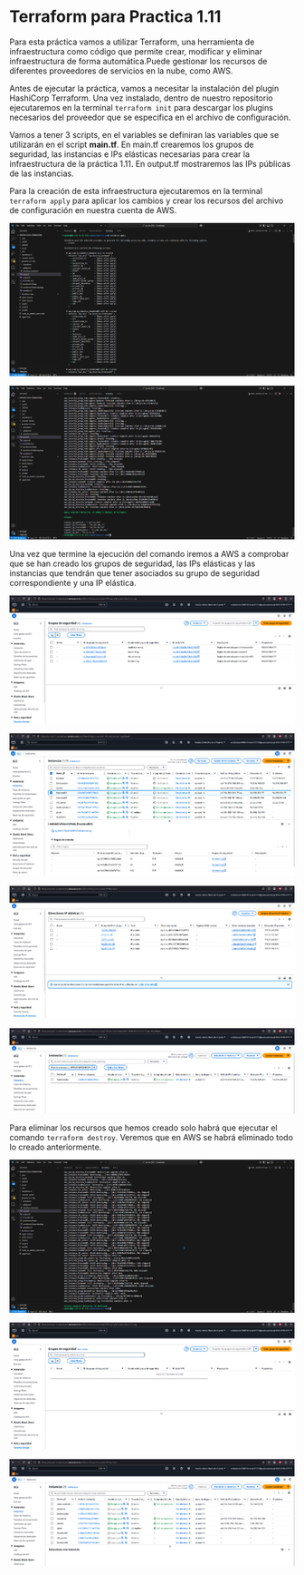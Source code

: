 # Terraform para Practica 1.11

Para esta práctica vamos a utilizar Terraform, una herramienta de infraestructura como código que permite crear, modificar y eliminar infraestructura de forma automática.Puede gestionar los recursos de diferentes proveedores de servicios en la nube, como AWS.

Antes de ejecutar la práctica, vamos a necesitar la instalación del plugin HashiCorp Terraform. Una vez instalado, dentro de nuestro repositorio ejecutaremos en la terminal ``terraform init`` para descargar los plugins necesarios del proveedor que se especifica en el archivo de configuración.

Vamos a tener 3 scripts, en el variables se definiran las variables que se utilizarán en el script **main.tf**. En main.tf crearemos los grupos de seguridad, las instancias e IPs elásticas necesarias para crear la infraestructura de la práctica 1.11. En output.tf mostraremos las IPs públicas de las instancias.

Para la creación de esta infraestructura ejecutaremos en la terminal ``terraform apply`` para aplicar los cambios y crear los recursos del archivo de configuración en nuestra cuenta de AWS.

![](images/practica4.5/c1.png)

![](images/practica4.5/c2.png)

Una vez que termine la ejecución del comando iremos a AWS a comprobar que se han creado los grupos de seguridad, las IPs elásticas y las instancias que tendrán que tener asociados su grupo de seguridad correspondiente y una IP elástica.

![](images/practica4.5/c3.png)

![](images/practica4.5/c4.png)

![](images/practica4.5/c5.png)

![](images/practica4.5/c6.png)

Para eliminar los recursos que hemos creado solo habrá que ejecutar el comando ``terraform destroy``. Veremos que en AWS se habrá eliminado todo lo creado anteriormente.

![](images/practica4.5/c7.png)

![](images/practica4.5/c8.png)

![](images/practica4.5/c9.png)